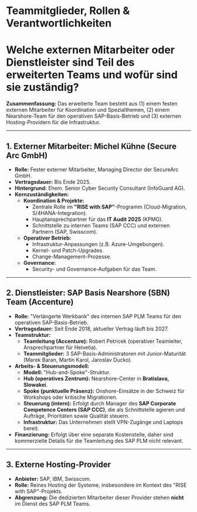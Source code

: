 # Teammitglieder, Rollen & Verantwortlichkeiten
# Welche externen Mitarbeiter oder Dienstleister sind Teil des erweiterten Teams und wofür sind sie zuständig?

**Zusammenfassung:** Das erweiterte Team besteht aus (1) einem festen externen Mitarbeiter für Koordination und Spezialthemen, (2) einem Nearshore-Team für den operativen SAP-Basis-Betrieb und (3) externen Hosting-Providern für die Infrastruktur.

---

## 1. Externer Mitarbeiter: Michel Kühne (Secure Arc GmbH)

- **Rolle:** Fester externer Mitarbeiter, Managing Director der SecureArc GmbH.
- **Vertragsdauer:** Bis Ende 2025.
- **Hintergrund:** Ehem. Senior Cyber Security Consultant (InfoGuard AG).
- **Kernzuständigkeiten:**
    - **Koordination & Projekte:**
        - Zentrale Rolle im **"RISE with SAP"**-Programm (Cloud-Migration, S/4HANA-Integration).
        - Hauptansprechpartner für das **IT Audit 2025** (KPMG).
        - Schnittstelle zu internen Teams (SAP CCC) und externen Partnern (SAP, Swisscom).
    - **Operativer Betrieb:**
        - Infrastruktur-Anpassungen (z.B. Azure-Umgebungen).
        - Kernel- und Patch-Upgrades.
        - Change-Management-Prozesse.
    - **Governance:**
        - Security- und Governance-Aufgaben für das Team.

---

## 2. Dienstleister: SAP Basis Nearshore (SBN) Team (Accenture)

- **Rolle:** "Verlängerte Werkbank" des internen SAP PLM Teams für den operativen SAP-Basis-Betrieb.
- **Vertragsdauer:** Seit Ende 2018, aktueller Vertrag läuft bis 2027.
- **Teamstruktur:**
    - **Teamleitung (Accenture):** Robert Petricek (operativer Teamleiter, Ansprechpartner für Helvetia).
    - **Teammitglieder:** 3 SAP-Basis-Administratoren mit Junior-Maturität (Marek Baran, Martin Karol, Jaroslav Ducko).
- **Arbeits- & Steuerungsmodell:**
    - **Modell:** "Hub-and-Spoke"-Struktur.
    - **Hub (operatives Zentrum):** Nearshore-Center in **Bratislava, Slowakei**.
    - **Spoke (punktuelle Präsenz):** Onshore-Einsätze in der Schweiz für Workshops oder kritische Migrationen.
    - **Steuerung (intern):** Erfolgt durch Manager des **SAP Corporate Competence Centers (SAP CCC)**, die als Schnittstelle agieren und Aufträge, Prioritäten sowie Qualität steuern.
    - **Infrastruktur:** Das Unternehmen stellt VPN-Zugänge und Laptops bereit.
- **Finanzierung:** Erfolgt über eine separate Kostenstelle, daher sind kommerzielle Details für die Teamleitung des SAP PLM nicht relevant.

---

## 3. Externe Hosting-Provider

- **Anbieter:** SAP, IBM, Swisscom.
- **Rolle:** Reines Hosting der Systeme, insbesondere im Kontext des "RISE with SAP"-Projekts.
- **Abgrenzung:** Die dedizierten Mitarbeiter dieser Provider stehen **nicht** im Dienst des SAP PLM Teams.

